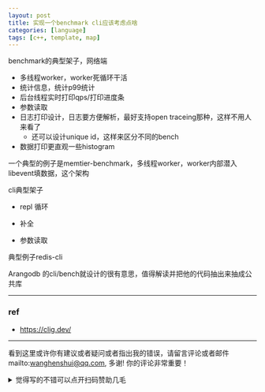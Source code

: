 ```yaml
---
layout: post
title: 实现一个benchmark cli应该考虑点啥
categories: [language]
tags: [c++, template, map]
---
```




benchmark的典型架子，网络端

- 多线程worker，worker死循环干活
- 统计信息，统计p99统计
- 后台线程实时打印qps/打印进度条
- 参数读取
- 日志打印设计，日志要方便解析，最好支持open traceing那种，这样不用人来看了
  - 还可以设计unique id，这样来区分不同的bench
- 数据打印更直观一些histogram

一个典型的例子是memtier-benchmark，多线程worker，worker内部潜入libevent填数据，这个架构

cli典型架子

- repl 循环

- 补全

- 参数读取

典型例子redis-cli



Arangodb 的cli/bench就设计的很有意思，值得解读并把他的代码抽出来抽成公共库

---

### ref

- https://clig.dev/


---

看到这里或许你有建议或者疑问或者指出我的错误，请留言评论或者邮件mailto:wanghenshui@qq.com, 多谢!  你的评论非常重要！
<details>
<summary>觉得写的不错可以点开扫码赞助几毛</summary>
<img src="https://wanghenshui.github.io/assets/wepay.png" alt="微信转账">
</details>



